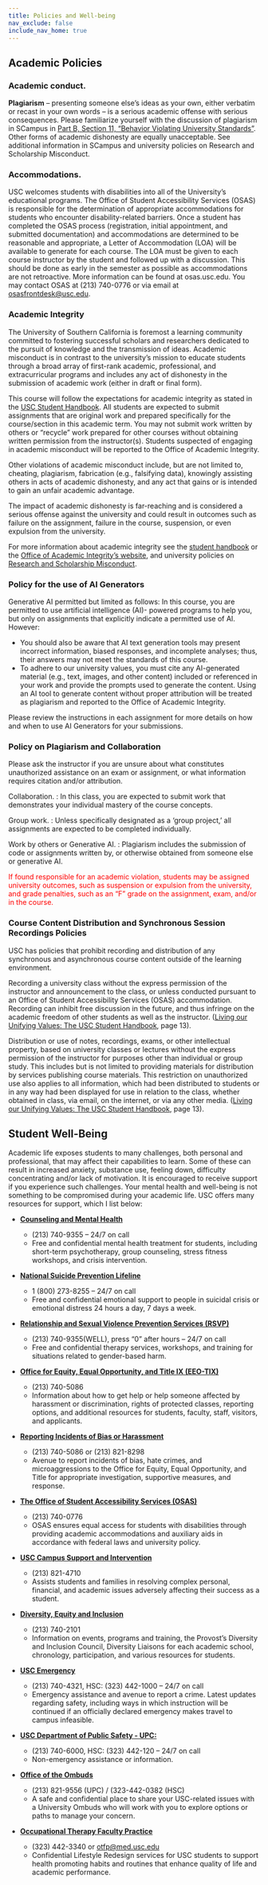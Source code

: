 ```yaml
---
title: Policies and Well-being
nav_exclude: false
include_nav_home: true
---
```


## Academic Policies


### **Academic conduct.**
**Plagiarism** – presenting someone else’s ideas as your own, either verbatim or recast in your own words – is a serious academic offense with serious consequences.
Please familiarize yourself with the discussion of plagiarism in SCampus in [Part B, Section 11, “Behavior Violating University Standards”](policy.usc.edu/scampus-part-b).
Other forms of academic dishonesty are equally unacceptable.
See additional information in SCampus and university policies on Research and Scholarship Misconduct.


### **Accommodations.**
USC welcomes students with disabilities into all of the University’s educational programs. The Office of Student Accessibility Services (OSAS) is responsible for the determination of appropriate accommodations for students who encounter disability-related barriers. Once a student has completed the OSAS process (registration, initial appointment, and submitted documentation) and accommodations are determined to be reasonable and appropriate, a Letter of Accommodation (LOA) will be available to generate for each course. The LOA must be given to each course instructor by the student and followed up with a discussion. This should be done as early in the semester as possible as accommodations are not retroactive. More information can be found at osas.usc.edu. You may contact OSAS at (213) 740-0776 or via email at osasfrontdesk@usc.edu.


### Academic Integrity
The University of Southern California is foremost a learning community committed to fostering successful scholars and researchers dedicated to the pursuit of knowledge and the transmission of ideas. Academic misconduct is in contrast to the university’s mission to educate students through a
broad array of first-rank academic, professional, and extracurricular programs and includes any act
of dishonesty in the submission of academic work (either in draft or final form).

This course will follow the expectations for academic integrity as stated in the [USC Student Handbook](https://policy.usc.edu/studenthandbook/). All students are expected to submit assignments that are original work and prepared
specifically for the course/section in this academic term. You may not submit work written by
others or “recycle” work prepared for other courses without obtaining written permission from the
instructor(s). Students suspected of engaging in academic misconduct will be reported to the
Office of Academic Integrity.

Other violations of academic misconduct include, but are not limited to, cheating, plagiarism,
fabrication (e.g., falsifying data), knowingly assisting others in acts of academic dishonesty, and
any act that gains or is intended to gain an unfair academic advantage.

The impact of academic dishonesty is far-reaching and is considered a serious offense against the
university and could result in outcomes such as failure on the assignment, failure in the course,
suspension, or even expulsion from the university.

For more information about academic integrity see the [student handbook](https://policy.usc.edu/studenthandbook/) or the [Office of
Academic Integrity’s website](https://academicintegrity.usc.edu/), and university policies on [Research and Scholarship Misconduct](https://policy.usc.edu/research-and-scholarship-misconduct/).


### Policy for the use of AI Generators

Generative AI permitted but limited as follows: In this course, you are permitted to use artificial
intelligence (AI)- powered programs to help you, but only on assignments that explicitly indicate a
permitted use of AI. However:
- You should also be aware that AI text generation tools may present incorrect information, biased responses, and incomplete analyses; thus, their answers may not meet the standards of this course.
- To adhere to our university values, you must cite any AI-generated material (e.g., text, images, and other content) included or referenced in your work and provide the prompts used to generate the content. Using an AI tool to generate content without proper attribution will be treated as plagiarism and reported to the Office of Academic Integrity.

Please review the instructions in each assignment for more details on how and when to use AI Generators for your submissions.

### Policy on Plagiarism and Collaboration
Please ask the instructor if you are unsure about what constitutes unauthorized assistance on an exam or
assignment, or what information requires citation and/or attribution.

Collaboration.
: In this class, you are expected to submit work that demonstrates your individual
mastery of the course concepts.

Group work.
: Unless specifically designated as a ‘group project,’ all assignments are expected to
be completed individually.

Work by others or Generative AI.
: Plagiarism includes the submission of code or assignments written by, or otherwise obtained from someone else or generative AI.

<span style="color:red">If found responsible for an academic violation, students may be assigned university outcomes, such as suspension or expulsion from the university, and grade penalties, such as an “F” grade on the assignment, exam, and/or in the course.</span>


### Course Content Distribution and Synchronous Session Recordings Policies

USC has policies that prohibit recording and distribution of any synchronous and asynchronous
course content outside of the learning environment.

Recording a university class without the express permission of the instructor and announcement
to the class, or unless conducted pursuant to an Office of Student Accessibility Services (OSAS)
accommodation. Recording can inhibit free discussion in the future, and thus infringe on the
academic freedom of other students as well as the instructor. ([Living our Unifying Values: The USC
Student Handbook](https://policy.usc.edu/studenthandbook/), page 13).

Distribution or use of notes, recordings, exams, or other intellectual property, based on university
classes or lectures without the express permission of the instructor for purposes other than
individual or group study. This includes but is not limited to providing materials for distribution by
services publishing course materials. This restriction on unauthorized use also applies to all
information, which had been distributed to students or in any way had been displayed for use in
relation to the class, whether obtained in class, via email, on the internet, or via any other media.
([Living our Unifying Values: The USC Student Handbook](https://policy.usc.edu/studenthandbook/), page 13).



## Student Well-Being

Academic life exposes students to many challenges, both personal and professional, that may affect their capabilities to learn. Some of these can result in increased anxiety, substance use, feeling down, difficulty concentrating and/or lack of motivation. It is encouraged to receive support if you experience such challenges. Your mental health and well-being is not something to be compromised during your academic life. USC offers many resources for support, which I list below:

* **[Counseling and Mental Health](studenthealth.usc.edu/counseling)**
  * (213) 740-9355 – 24/7 on call
  * Free and confidential mental health treatment for students, including short-term psychotherapy, group counseling, stress fitness workshops, and crisis intervention.

* **[National Suicide Prevention Lifeline](suicidepreventionlifeline.org)**
  * 1 (800) 273-8255 – 24/7 on call
  * Free and confidential emotional support to people in suicidal crisis or emotional distress 24 hours a day, 7 days a week.

* **[Relationship and Sexual Violence Prevention Services (RSVP)](studenthealth.usc.edu/sexual-assault)**
  * (213) 740-9355(WELL), press “0” after hours – 24/7 on call
  * Free and confidential therapy services, workshops, and training for situations related to gender-based harm.

* **[Office for Equity, Equal Opportunity, and Title IX (EEO-TIX)](eeotix.usc.edu)**
  * (213) 740-5086
  * Information about how to get help or help someone affected by harassment or discrimination, rights of protected classes, reporting options, and additional resources for students, faculty, staff, visitors, and applicants.

* **[Reporting Incidents of Bias or Harassment](usc-advocate.symplicity.com/care_report)**
  * (213) 740-5086 or (213) 821-8298
  * Avenue to report incidents of bias, hate crimes, and microaggressions to the Office for Equity, Equal Opportunity, and Title for appropriate investigation, supportive measures, and response.

* **[The Office of Student Accessibility Services (OSAS)](osas.usc.edu)**
  * (213) 740-0776
  * OSAS ensures equal access for students with disabilities through providing academic accommodations and auxiliary aids in accordance with federal laws and university policy.

* **[USC Campus Support and Intervention](campussupport.usc.edu)**
  * (213) 821-4710
  * Assists students and families in resolving complex personal, financial, and academic issues adversely affecting their success as a student.

* **[Diversity, Equity and Inclusion](diversity.usc.edu)**
  * (213) 740-2101
  * Information on events, programs and training, the Provost’s Diversity and Inclusion Council, Diversity Liaisons for each academic school, chronology, participation, and various resources for students.

* **[USC Emergency](emergency.usc.edu)**
  * (213) 740-4321, HSC: (323) 442-1000 – 24/7 on call
  * Emergency assistance and avenue to report a crime. Latest updates regarding safety, including ways in which instruction will be continued if an officially declared emergency makes travel to campus infeasible.

* **[USC Department of Public Safety - UPC:](dps.usc.edu)**
  * (213) 740-6000, HSC: (323) 442-120 – 24/7 on call
  * Non-emergency assistance or information.

* **[Office of the Ombuds](ombuds.usc.edu)**
  * (213) 821-9556 (UPC) / (323-442-0382 (HSC)
  * A safe and confidential place to share your USC-related issues with a University Ombuds who will work with you to explore options or paths to manage your concern.

* **[Occupational Therapy Faculty Practice](chan.usc.edu/otfp)**
  * (323) 442-3340 or otfp@med.usc.edu
  * ​Confidential Lifestyle Redesign services for USC students to support health promoting habits and routines that enhance quality of life and academic performance.


